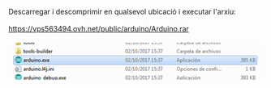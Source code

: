 Descarregar i descomprimir en qualsevol ubicació i executar l'arxiu:
<br><br>
https://vps563494.ovh.net/public/arduino/Arduino.rar
<br><br>
<img src="executable.png">
